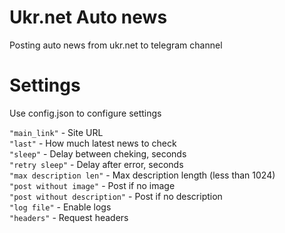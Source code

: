 # Ukr.net Auto news  
  
Posting auto news from ukr.net to telegram channel  
  
# Settings  
  
Use config.json to configure settings  
  
<code>"main_link"</code> - Site URL  
<code>"last"</code> - How much latest news to check  
<code>"sleep"</code> - Delay between cheking, seconds  
<code>"retry sleep"</code> - Delay after error, seconds  
<code>"max description len"</code> - Max description length (less than 1024)  
<code>"post without image"</code> - Post if no image  
<code>"post without description"</code> - Post if no description  
<code>"log file"</code> - Enable logs  
<code>"headers"</code> - Request headers  
